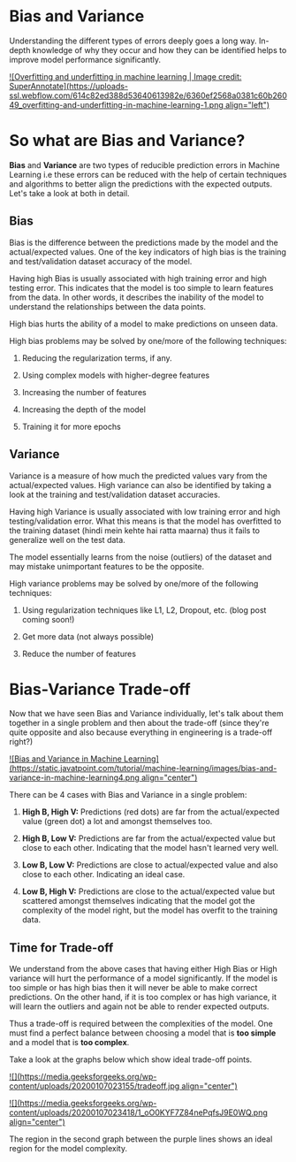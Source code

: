 # Bias and Variance

Understanding the different types of errors deeply goes a long way. In-depth knowledge of why they occur and how they can be identified helps to improve model performance significantly.

[![Overfitting and underfitting in machine learning | Image credit: SuperAnnotate](https://uploads-ssl.webflow.com/614c82ed388d53640613982e/6360ef2568a0381c60b26049_overfitting-and-underfitting-in-machine-learning-1.png align="left")](https://www.superannotate.com/blog/overfitting-and-underfitting-in-machine-learning)

# So what are Bias and Variance?

**Bias** and **Variance** are two types of reducible prediction errors in Machine Learning i.e these errors can be reduced with the help of certain techniques and algorithms to better align the predictions with the expected outputs. Let's take a look at both in detail.

## Bias

Bias is the difference between the predictions made by the model and the actual/expected values. One of the key indicators of high bias is the training and test/validation dataset accuracy of the model.

Having high Bias is usually associated with high training error and high testing error. This indicates that the model is too simple to learn features from the data. In other words, it describes the inability of the model to understand the relationships between the data points.

High bias hurts the ability of a model to make predictions on unseen data.

High bias problems may be solved by one/more of the following techniques:

1. Reducing the regularization terms, if any.
    
2. Using complex models with higher-degree features
    
3. Increasing the number of features
    
4. Increasing the depth of the model
    
5. Training it for more epochs
    

## Variance

Variance is a measure of how much the predicted values vary from the actual/expected values. High variance can also be identified by taking a look at the training and test/validation dataset accuracies.

Having high Variance is usually associated with low training error and high testing/validation error. What this means is that the model has overfitted to the training dataset (hindi mein kehte hai ratta maarna) thus it fails to generalize well on the test data.

The model essentially learns from the noise (outliers) of the dataset and may mistake unimportant features to be the opposite.

High variance problems may be solved by one/more of the following techniques:

1. Using regularization techniques like L1, L2, Dropout, etc. (blog post coming soon!)
    
2. Get more data (not always possible)
    
3. Reduce the number of features
    

# Bias-Variance Trade-off

Now that we have seen Bias and Variance individually, let's talk about them together in a single problem and then about the trade-off (since they're quite opposite and also because everything in engineering is a trade-off right?)

[![Bias and Variance in Machine Learning](https://static.javatpoint.com/tutorial/machine-learning/images/bias-and-variance-in-machine-learning4.png align="center")](https://www.javatpoint.com/bias-and-variance-in-machine-learning)

There can be 4 cases with Bias and Variance in a single problem:

1. **High B, High V:** Predictions (red dots) are far from the actual/expected value (green dot) a lot and amongst themselves too.
    
2. **High B, Low V:** Predictions are far from the actual/expected value but close to each other. Indicating that the model hasn't learned very well.
    
3. **Low B, Low V:** Predictions are close to actual/expected value and also close to each other. Indicating an ideal case.
    
4. **Low B, High V:** Predictions are close to the actual/expected value but scattered amongst themselves indicating that the model got the complexity of the model right, but the model has overfit to the training data.
    

## **Time for Trade-off**

We understand from the above cases that having either High Bias or High variance will hurt the performance of a model significantly. If the model is too simple or has high bias then it will never be able to make correct predictions. On the other hand, if it is too complex or has high variance, it will learn the outliers and again not be able to render expected outputs.

Thus a trade-off is required between the complexities of the model. One must find a perfect balance between choosing a model that is **too simple** and a model that is **too complex**.

Take a look at the graphs below which show ideal trade-off points.

[![](https://media.geeksforgeeks.org/wp-content/uploads/20200107023155/tradeoff.jpg align="center")](https://www.geeksforgeeks.org/ml-bias-variance-trade-off/)

[![](https://media.geeksforgeeks.org/wp-content/uploads/20200107023418/1_oO0KYF7Z84nePqfsJ9E0WQ.png align="center")](https://www.geeksforgeeks.org/ml-bias-variance-trade-off/)

The region in the second graph between the purple lines shows an ideal region for the model complexity.